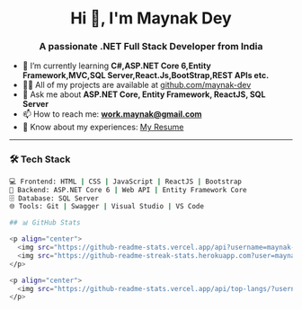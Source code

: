 <h1 align="center">Hi 👋, I'm Maynak Dey</h1>
<h3 align="center">A passionate .NET Full Stack Developer from India</h3>

- 🌱 I’m currently learning **C#,ASP.NET Core 6,Entity Framework,MVC,SQL Server,React.Js,BootStrap,REST APIs etc.**
- 👨‍💻 All of my projects are available at [github.com/maynak-dev](https://github.com/maynak-dev)
- 💬 Ask me about **ASP.NET Core, Entity Framework, ReactJS, SQL Server**
- 📫 How to reach me: **work.maynak@gmail.com**
- 📄 Know about my experiences: [My Resume](MyResume.pdf)

---

### 🛠️ Tech Stack
```bash
💻 Frontend: HTML | CSS | JavaScript | ReactJS | Bootstrap  
🧠 Backend: ASP.NET Core 6 | Web API | Entity Framework Core  
🗄️ Database: SQL Server  
🌐 Tools: Git | Swagger | Visual Studio | VS Code  

## 📊 GitHub Stats

<p align="center">
  <img src="https://github-readme-stats.vercel.app/api?username=maynak-dev&show_icons=true&theme=tokyonight" height="180" />
  <img src="https://github-readme-streak-stats.herokuapp.com?user=maynak-dev&theme=tokyonight" height="180" />
</p>

<p align="center">
  <img src="https://github-readme-stats.vercel.app/api/top-langs/?username=maynak-dev&layout=compact&theme=tokyonight" />
</p>
